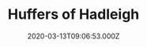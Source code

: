 ---
date: 2020-03-13T09:06:53.000Z
title: Huffers of Hadleigh
latitude: 52.044768970680046
longitude: 0.9528065517153052
category: checkin
---